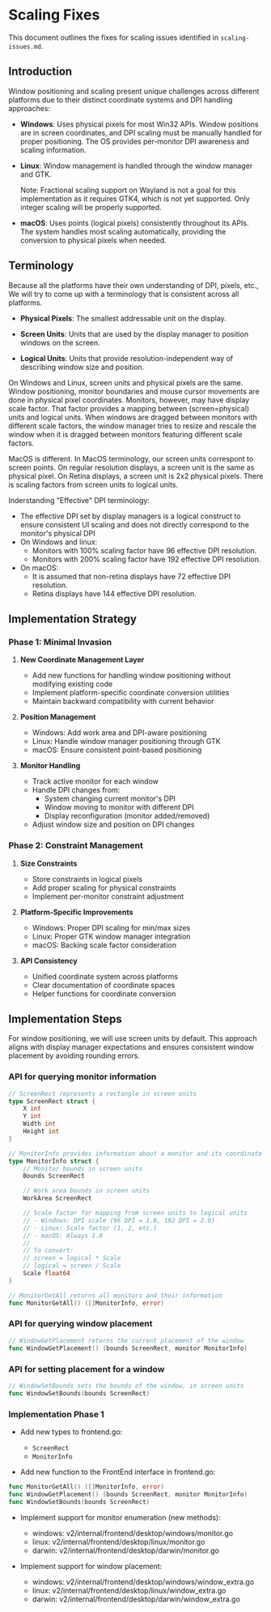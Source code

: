 # Scaling Fixes

This document outlines the fixes for scaling issues identified in
`scaling-issues.md`.

## Introduction

Window positioning and scaling present unique challenges across different
platforms due to their distinct coordinate systems and DPI handling approaches:

- **Windows**: Uses physical pixels for most Win32 APIs. Window positions are in
  screen coordinates, and DPI scaling must be manually handled for proper
  positioning. The OS provides per-monitor DPI awareness and scaling
  information.

- **Linux**: Window management is handled through the window manager and GTK.

  Note: Fractional scaling support on Wayland is not a goal for this
  implementation as it requires GTK4, which is not yet supported. Only integer
  scaling will be properly supported.

- **macOS**: Uses points (logical pixels) consistently throughout its APIs. The
  system handles most scaling automatically, providing
  the conversion to physical pixels when needed.

## Terminology

Because all the platforms have their own understanding of DPI, pixels, etc., We
will try to come up with a terminology that is consistent across all platforms.

- **Physical Pixels**: The smallest addressable unit on the display.

- **Screen Units**: Units that are used by the display manager to position
  windows on the screen.

- **Logical Units**: Units that provide resolution-independent way of describing
  window size and position.

On Windows and Linux, screen units and physical pixels are the same. Window
positioning, monitor boundaries and mouse cursor movements are done in physical
pixel coordinates. Monitors, however, may have display scale factor. That factor
provides a mapping between (screen=physical) units and logical units. When
windows are dragged between monitors with different scale factors, the window
manager tries to resize and rescale the window when it is dragged between
monitors featuring different scale factors.

MacOS is different. In MacOS terminology, our screen units correspont to screen
points. On regular resolution displays, a screen unit is the same as physical
pixel. On Retina displays, a screen unit is 2x2 physical pixels. There is
scaling factors from screen units to logical units.

Inderstanding "Effective" DPI terminology:

- The effective DPI set by display managers is a logical construct to ensure
  consistent UI scaling and does not directly correspond to the monitor's
  physical DPI
- On Windows and linux:
  - Monitors with 100% scaling factor have 96 effective DPI resolution.
  - Monitors with 200% scaling factor have 192 effective DPI resolution.
- On macOS:
  - It is assumed that non-retina displays have 72 effective DPI resolution.
  - Retina displays have 144 effective DPI resolution.

## Implementation Strategy

### Phase 1: Minimal Invasion

1. **New Coordinate Management Layer**

   - Add new functions for handling window positioning without modifying
     existing code
   - Implement platform-specific coordinate conversion utilities
   - Maintain backward compatibility with current behavior

2. **Position Management**

   - Windows: Add work area and DPI-aware positioning
   - Linux: Handle window manager positioning through GTK
   - macOS: Ensure consistent point-based positioning

3. **Monitor Handling**
   - Track active monitor for each window
   - Handle DPI changes from:
     - System changing current monitor's DPI
     - Window moving to monitor with different DPI
     - Display reconfiguration (monitor added/removed)
   - Adjust window size and position on DPI changes

### Phase 2: Constraint Management

1. **Size Constraints**

   - Store constraints in logical pixels
   - Add proper scaling for physical constraints
   - Implement per-monitor constraint adjustment

2. **Platform-Specific Improvements**

   - Windows: Proper DPI scaling for min/max sizes
   - Linux: Proper GTK window manager integration
   - macOS: Backing scale factor consideration

3. **API Consistency**
   - Unified coordinate system across platforms
   - Clear documentation of coordinate spaces
   - Helper functions for coordinate conversion

## Implementation Steps

For window positioning, we will use screen units by default. This approach
aligns with display manager expectations and ensures consistent window placement
by avoiding rounding errors.

### API for querying monitor information

```go
// ScreenRect represents a rectangle in screen units
type ScreenRect struct {
    X int
    Y int
    Width int
    Height int
}

// MonitorInfo provides information about a monitor and its coordinate spaces
type MonitorInfo struct {
    // Monitor bounds in screen units
    Bounds ScreenRect

    // Work area bounds in screen units
    WorkArea ScreenRect

    // Scale factor for mapping from screen units to logical units
    // - Windows: DPI scale (96 DPI = 1.0, 192 DPI = 2.0)
    // - Linux: Scale factor (1, 2, etc.)
    // - macOS: Always 1.0
    //
    // To convert:
    // screen = logical * Scale
    // logical = screen / Scale
    Scale float64
}

// MonitorGetAll returns all monitors and their information
func MonitorGetAll() ([]MonitorInfo, error)
```

### API for querying window placement

```go
// WindowGetPlacement returns the current placement of the window
func WindowGetPlacement() (bounds ScreenRect, monitor MonitorInfo)
```

### API for setting placement for a window

```go
// WindowSetBounds sets the bounds of the window, in screen units
func WindowSetBounds(bounds ScreenRect)
```

### Implementation Phase 1

- Add new types to frontend.go:

  - `ScreenRect`
  - `MonitorInfo`

- Add new function to the FrontEnd interface in frontend.go:

```go
func MonitorGetAll() ([]MonitorInfo, error)
func WindowGetPlacement() (bounds ScreenRect, monitor MonitorInfo)
func WindowSetBounds(bounds ScreenRect)
```

- Implement support for monitor enumeration (new methods):

  - windows: v2/internal/frontend/desktop/windows/monitor.go
  - linux: v2/internal/frontend/desktop/linux/monitor.go
  - darwin: v2/internal/frontend/desktop/darwin/monitor.go

- Implement support for window placement:
  - windows: v2/internal/frontend/desktop/windows/window_extra.go
  - linux: v2/internal/frontend/desktop/linux/window_extra.go
  - darwin: v2/internal/frontend/desktop/darwin/window_extra.go
